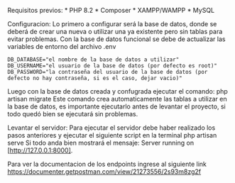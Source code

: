 Requisitos previos:
    * PHP 8.2
    * Composer
    * XAMPP/WAMPP
    * MySQL 

Configuracion: 
Lo primero a configurar será la base de datos, donde se deberá de crear una nueva o utilizar una ya existente pero sin tablas para evitar problemas.
Con la base de datos funcional se debe de actualizar las variables de entorno del archivo .env

    DB_DATABASE="el nombre de la base de datos a utilizar"
    DB_USERNAME="el usuario de la base de datos (por defecto es root)"
    DB_PASSWORD="la contraseña del usuario de la base de datos (por defecto no hay contraseña, si es el caso, dejar vacio)"

Luego con la base de datos creada y confugrada ejecutar el comando:
    php artisan migrate 
Este comando crea automaticamente las tablas a utilizar en la base de datos, es importante ejecutarlo antes de levantar el proyecto, si todo quedó bien se ejecutará sin problemas.

Levantar el servidor:
Para ejecutar el servidor debe haber realizado los pasos anteriores y ejecutar el siguiente script en la terminal
  php artisan serve
Si todo anda bien mostrará el mensaje: Server running on [http://127.0.0.1:8000].

Para ver la documentacion de los endpoints ingrese al siguiente link
https://documenter.getpostman.com/view/21273556/2s93m8zg2f